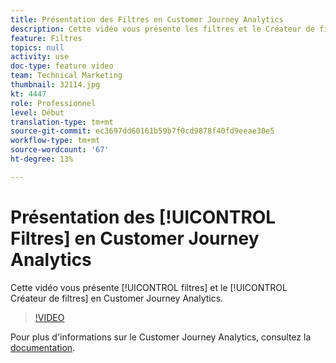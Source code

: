 ```yaml
---
title: Présentation des Filtres en Customer Journey Analytics
description: Cette vidéo vous présente les filtres et le Créateur de filtres dans Adobe Customer Journey Analytics.
feature: Filtres
topics: null
activity: use
doc-type: feature video
team: Technical Marketing
thumbnail: 32114.jpg
kt: 4447
role: Professionnel
level: Début
translation-type: tm+mt
source-git-commit: ec3697dd60161b59b7f0cd9878f40fd9eeae30e5
workflow-type: tm+mt
source-wordcount: '67'
ht-degree: 13%

---
```



# Présentation des [!UICONTROL Filtres] en Customer Journey Analytics

Cette vidéo vous présente [!UICONTROL filtres] et le [!UICONTROL Créateur de filtres] en Customer Journey Analytics.

>[!VIDEO](https://video.tv.adobe.com/v/32114/?quality=12)

Pour plus d&#39;informations sur le Customer Journey Analytics, consultez la [documentation](https://docs.adobe.com/content/help/fr-FR/analytics-platform/using/cja-landing.html).
